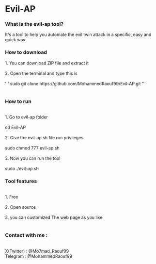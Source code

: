 # Evil-AP
<h3>What is the evil-ap tool?</h3>
 It's a tool to help you automate the evil twin attack
 in a specific, easy and quick way

 <h3> How to download</h3>
 1. You can download ZIP file and extract it <br>
 <br>
 2. Open the terminal and type this is <br>
 <br>
 '''
 sudo git clone https://github.com/MohammedRaouf99/Evil-AP.git 
 '''
 <br>
<br>
 <h3>How to run </h3>
 <br>
 1. Go to evil-ap folder <br>
 <br>
 cd Evil-AP <br>
 <br>
 2. Give the evil-ap.sh file run privileges <br>
 <br>
 sudo chmod 777 evil-ap.sh <br>
<br>
 3. Now you can run the tool <br>
 <br>
  sudo ./evil-ap.sh <br>

 <h3>Tool features</h3> <br>
 1. Free <br>
 <br>
 2. Open source <br>
 <br>
 3. you can customized The web page as you like <br>

 <br>
 <h3>Contact with me :</h3>
 <br>
 X(Twitter) : @Mo7mad_Raouf99
 <br>
 Telegram : @MohammedRaouf99
 
